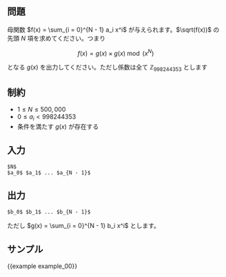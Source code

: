 問題
---------

母関数 $f(x) = \sum_{i = 0}^{N - 1} a_i x^i$ が与えられます。$\sqrt(f(x))$ の先頭 $N$ 項を求めてください。つまり

$$f(x) = g(x) \times g(x) \bmod (x^N)$$

となる $g(x)$ を出力してください。ただし係数は全て $\mathbb{Z}_{998244353}$ とします


制約
---------

- $1 \leq N \leq 500,000$
- $0 \leq a_i < 998244353$
- 条件を満たす $g(x)$ が存在する

入力
---------

```
$N$
$a_0$ $a_1$ ... $a_{N - 1}$
```

出力
---------

```
$b_0$ $b_1$ ... $b_{N - 1}$
```

ただし $g(x) = \sum_{i = 0}^{N - 1} b_i x^i$ とします。

サンプル
---------

{{example example_00}}
